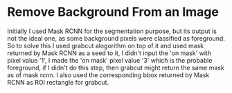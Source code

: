 # Remove Background From an Image
Initially I used Mask RCNN for the segmentation purpose, but its output is not the ideal one, as some background pixels were classified as foreground. So to solve this I used grabcut alogorithm on top of it and used mask returned by Mask RCNN as a seed to it, I didn't input the 'on mask' with pixel value '1', I made the 'on mask' pixel value '3' which is the probable foreground, if I didn't do this step, then grabcut might return the same mask as of mask rcnn. I also used the corresponding bbox returned by Mask RCNN as ROI rectangle for grabcut.
